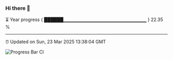 ### Hi there 👋

⏳ Year progress { ██████▁▁▁▁▁▁▁▁▁▁▁▁▁▁▁▁▁▁▁▁▁▁▁▁ } 22.35 %

---

⏰ Updated on Sun, 23 Mar 2025 13:38:04 GMT

![Progress Bar CI](https://github.com/IshwaranRudhara/GIT-ACTION/workflows/Progress%20Bar%20CI/badge.svg)
